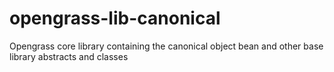 # opengrass-lib-canonical
Opengrass core library containing the canonical object bean and other base library abstracts and classes
